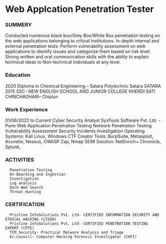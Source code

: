 # Web Applcation Penetration Tester
### SUMMERY
Conducted numerous black box/Grey Box/White Box penetration testing on the web applications belonging to critical 
Institutions. 
In-depth internal and external penetration tests. 
Perform vulnerability assessment on web applications to identify issues and categorize them 
based on risk level. 
Strong written and oral communication skills with the ability to explain technical ideas to 
Non-technical individuals at any level. 

### Education
2020 Diploma in Chemical Engineering – Satara Polytechnic Satara SATARA 
2015 SSC-                              NEW ENGLISH SCHOOL AND JUNIOR COLLEGE KHERDI SATI 
                                       CHINCHAGHARI– Chiplun 


### Work Experience
01/06/2022 to Current Cyber Security Analyst 
SysTools Software Pvt. Ltd. - Pune 
      Web Application Penetration Testing 
      Network Penetration Testing 
      Vulnerability Assessment 
      Security Incidents Investigation 
      Operating Systems: Kali Linux, Windows 
      CTF Creator 
      Tools: BurpSuite, Metasploit, Acunetix, Nessus, OWASP Zap, Nmap 
      SEIM Solution: NetEnrich+ Chronicle, Splunk, 

### ACTIVITIES 
      Penetration Testing 
      On-Boarding and Ingestion 
      Investigation
      Log analysis 
      Dark Web Search 
      Threat Hunting

### CERTIFICATION
      Pristine InfoSolutions Pvt. Ltd- CERTIFIED INFORMATION SECURITY AND ETHICAL HACKING (CISEH) 
      Pristine InfoSolutions Pvt. Ltd- CERTIFIED PENETRATION TESTING EXPERT (CPTE) 
      TCM Security- Practical Malware Analysis and Triage 
      Ec-Council- Computer Hacking Forensic Investigator (CHFI)

